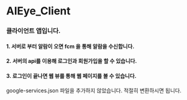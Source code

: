# AIEye_Client

### 클라이언트 앱입니다. 

#### 1. 서버로 부터 알람이 오면 fcm 을 통해 알람을 수신합니다.
#### 2. 서버의 api를 이용해 로그인과 회원가입을 할 수 있습니다. 
#### 3. 로그인이 끝나면 웹 뷰를 통해 웹 페이지를 볼 수 있습니다.


google-services.json 파일을 추가하지 않았습니다. 적절히 변환하시면 됩니다. 
